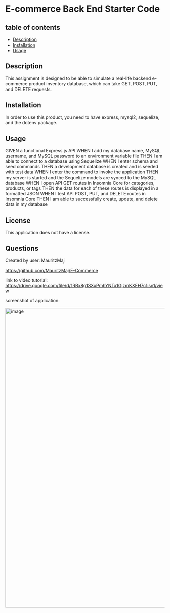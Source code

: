 # E-commerce Back End Starter Code


## table of contents
* [Description](#description)
* [Installation](#installation)
* [Usage](#usage)


## <a name="description"></a>Description

This assignment is designed to be able to simulate a real-life backend e-commerce product inventory database, which can take GET, POST, PUT, and DELETE requests.

## <a name="installation"></a>Installation

In order to use this product, you need to have express, mysql2, sequelize, and the dotenv package.

## <a name="usage"></a>Usage

GIVEN a functional Express.js API
WHEN I add my database name, MySQL username, and MySQL password to an environment variable file
THEN I am able to connect to a database using Sequelize
WHEN I enter schema and seed commands
THEN a development database is created and is seeded with test data
WHEN I enter the command to invoke the application
THEN my server is started and the Sequelize models are synced to the MySQL database
WHEN I open API GET routes in Insomnia Core for categories, products, or tags
THEN the data for each of these routes is displayed in a formatted JSON
WHEN I test API POST, PUT, and DELETE routes in Insomnia Core
THEN I am able to successfully create, update, and delete data in my database


## <a name="license"></a>License 

This application does not have a license.

## <a name="questions"></a>Questions

Created by user: MauritzMaj

https://github.com/MauritzMaj/E-Commerce

link to video tutorial: https://drive.google.com/file/d/1RBx8g1SXxPmhYNTx1GjzmKXEH7c1isn1/view

screenshot of application:

<img width="949" alt="image" src="https://user-images.githubusercontent.com/105758175/218779608-02baa094-9a2c-4290-b913-64004649afda.png">




